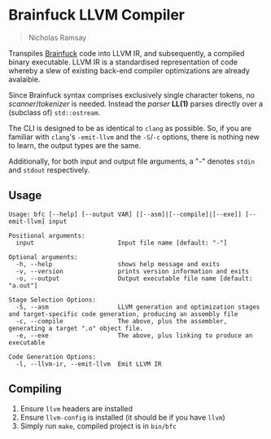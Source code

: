 # Brainfuck LLVM Compiler
> Nicholas Ramsay

Transpiles [Brainfuck](https://esolangs.org/wiki/Brainfuck) code into LLVM IR, and subsequently, a compiled binary executable. LLVM IR is a standardised representation of code whereby a slew of existing back-end compiler optimizations are already avalaible.

Since Brainfuck syntax comprises exclusively single character tokens, no *scanner*/*tokenizer* is needed. Instead the *parser* **LL(1)** parses directly over a (subclass of) `std::ostream`.

The CLI is designed to be as identical to `clang` as possible. So, if you are familiar with `clang`'s `-emit-llvm` and the `-S`/`-c` options, there is nothing new to learn, the output types are the same.

Additionally, for both input and output file arguments, a "-" denotes `stdin` and `stdout` respectively.

## Usage
```
Usage: bfc [--help] [--output VAR] [[--asm]|[--compile]|[--exe]] [--emit-llvm] input

Positional arguments:
  input                       Input file name [default: "-"]

Optional arguments:
  -h, --help                  shows help message and exits 
  -v, --version               prints version information and exits 
  -o, --output                Output executable file name [default: "a.out"]

Stage Selection Options:
  -S, --asm                   LLVM generation and optimization stages and target-specific code generation, producing an assembly file 
  -c, --compile               The above, plus the assembler, generating a target ".o" object file. 
  -e, --exe                   The above, plus linking to produce an executable 

Code Generation Options:
  -l, --llvm-ir, --emit-llvm  Emit LLVM IR 
```

## Compiling
1. Ensure `llvm` headers are installed
2. Ensure `llvm-config` is installed (it should be if you have `llvm`)
3. Simply run `make`, compiled project is in `bin/bfc`
